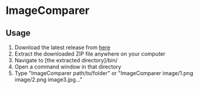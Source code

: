 # ImageComparer

## Usage
1. Download the latest release from [here](https://github.com/Snakybo/ImageComparer/releases/latest)
2. Extract the downloaded ZIP file anywhere on your computer
3. Navigate to [the extracted directory]/bin/
4. Open a command window in that directory
5. Type "ImageComparer path/to/folder" or "ImageComparer image/1.png image/2.png image3.jpg..."
